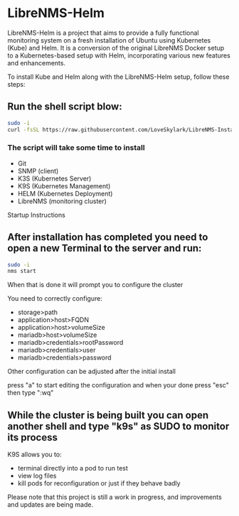 # LibreNMS-Helm

LibreNMS-Helm is a project that aims to provide a fully functional monitoring system on a fresh installation of Ubuntu using Kubernetes (Kube) and Helm. It is a conversion of the original LibreNMS Docker setup to a Kubernetes-based setup with Helm, incorporating various new features and enhancements.

To install Kube and Helm along with the LibreNMS-Helm setup, follow these steps:

## Run the shell script blow:

   ````bash
   sudo -i
   curl -fsSL https://raw.githubusercontent.com/LoveSkylark/LibreNMS-Installer/main/LibreNMS-Install | sudo bash
   ````
### The script will take some time to install
- Git
- SNMP (client)
- K3S (Kubernetes Server)
- K9S (Kubernetes Management)
- HELM (Kubernetes Deployment)
- LibreNMS (monitoring cluster)

Startup Instructions

## After installation has completed you need to open a new Terminal to the server and run:

   ````bash
   sudo -i
   nms start
   ````

When that is done it will prompt you to configure the cluster

You need to correctly configure:
- storage>path
- application>host>FQDN
- application>host>volumeSize
- mariadb>host>volumeSize
- mariadb>credentials>rootPassword
- mariadb>credentials>user
- mariadb>credentials>password

Other configuration can be adjusted after the initial install

press "a" to start editing the configuration and when your done press "esc" then type ":wq"


## While the cluster is being built you can open another shell and type "k9s" as SUDO to monitor its process

K9S allows you to:
- terminal directly into a pod to run test
- view log files 
- kill pods for reconfiguration or just if they behave badly

Please note that this project is still a work in progress, and improvements and updates are being made.
